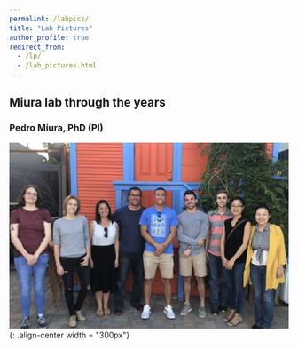 ```yaml
---
permalink: /labpics/
title: "Lab Pictures"
author_profile: true
redirect_from: 
  - /lp/
  - /lab_pictures.html
---
```

## Miura lab through the years

### Pedro Miura, PhD (PI)
![image of old lab](/images/lab_pic.jpeg){: .align-center width = "300px"}